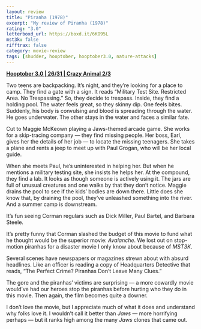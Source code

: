 ```yaml
---
layout: review
title: "Piranha (1978)"
excerpt: "My review of Piranha (1978)"
rating: "3.0"
letterboxd_url: https://boxd.it/6KO95L
mst3k: false
rifftrax: false
category: movie-review
tags: [shudder, hooptober, hooptober3.0, nature-attacks]
---
```


<b><a href="https://boxd.it/pRNoI/detail" target="_blank" rel="noopener">Hooptober 3.0 | 26/31 | Crazy Animal 2/3</a></b>

Two teens are backpacking. It’s night, and they’re looking for a place to camp. They find a gate with a sign. It reads “Military Test Site. Restricted Area. No Trespassing.” So, they decide to trespass. Inside, they find a holding pool. The water feels great, so they skinny dip. One feels bites. Suddenly, his body is convulsing and blood is spreading through the water. He goes underwater. The other stays in the water and faces a similar fate.

Cut to Maggie McKeown playing a Jaws-themed arcade game. She works for a skip-tracing company — they find missing people. Her boss, Earl, gives her the details of her job — to locate the missing teenagers. She takes a plane and rents a jeep to meet up with Paul Grogan, who will be her local guide.

When she meets Paul, he’s uninterested in helping her. But when he mentions a military testing site, she insists he helps her. At the compound, they find a lab. It looks as though someone is actively using it. The jars are full of unusual creatures and one walks by that they don’t notice. Maggie drains the pool to see if the kids’ bodies are down there. Little does she know that, by draining the pool, they’ve unleashed something into the river. And a summer camp is downstream.

It’s fun seeing Corman regulars such as Dick Miller, Paul Bartel, and Barbara Steele.

It’s pretty funny that Corman slashed the budget of this movie to fund what he thought would be the superior movie: <i>Avalanche</i>. We lost out on stop-motion piranhas for a disaster movie I only know about because of <i>MST3K</i>.

Several scenes have newspapers or magazines strewn about with absurd headlines. Like an officer is reading a copy of Headquarters Detective that reads, “The Perfect Crime? Piranhas Don’t Leave Many Clues.”

The gore and the piranhas’ victims are surprising — a more cowardly movie would’ve had our heroes stop the piranhas before hurting who they do in this movie. Then again, the film becomes quite a downer.

I don’t love the movie, but I appreciate much of what it does and understand why folks love it. I wouldn’t call it better than <i>Jaws</i> — more horrifying perhaps — but it ranks high among the many <i>Jaws</i> clones that came out.
